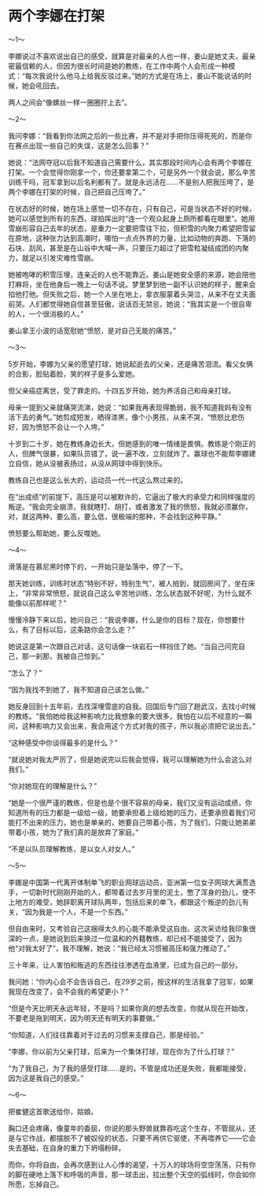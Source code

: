 # 两个李娜在打架

～1～

李娜说过不喜欢说出自己的感受，就算是对最亲的人也一样，姜山是她丈夫，最亲密最信赖的人，但因为很长时间是她的教练，在工作中两个人会形成一种模式：“每次我说什么他马上给我反驳过来。”她的方式是在场上，姜山不能说话的时候，她会吼回去。

两人之间会“像螺丝一样一圈圈拧上去”。

～2～

我问李娜：“我看到你法网之后的一些比赛，并不是对手把你压得死死的，而是你在赛点出现一些自己的失误，这是怎么回事？”

她说：“法网夺冠以后我不知道自己需要什么，其实那段时间内心会有两个李娜在打架。一个会觉得你刚拿一个，你还要拿第二个，可是另外一个就会说，那么辛苦训练干吗，冠军拿到以后名利都有了。就是永远活在……不是别人把我压垮了，是两个李娜在打架的时候，自己把自己压垮了。”

在状态好的时候，她在场上感觉一切不存在，只有自己，可是当状态不好的时候，她可以感觉到所有的东西，球拍挥出时“连一个观众起身上厕所都看在眼里”。她用雪崩形容自己去年的状态，是重力一定要把雪往下拉，但积雪的内聚力希望把雪留在原地，这种张力达到高潮时，哪怕一点点外界的力量，比如动物的奔跑、下落的石块、刮风，甚至是在山谷中大喊一声，只要压力超过了把雪粒凝结成团的内聚力，就足以引发灾难性雪崩。

她被咆哮的积雪压埋，连亲近的人也不能靠近。姜山是她安全感的来源，她会陪他打麻将，坐在他身后一晚上一句话不说。梦里梦到他一副不认识她的样子，醒来会掐他打他。但失败之后，她一个人坐在地上，拿衣服蒙着头哭泣，从来不在丈夫面前哭。人们都觉得她自信甚至狂傲，说话百无禁忌，她说：“我其实是一个很自卑的人，一个很消极的人。”

姜山拿王小波的话宽慰她“愤怒，是对自己无能的痛苦。”

～3～

5岁开始，李娜为父亲的愿望打球，她说起逝去的父亲，还是痛苦泪流。看父女俩的合影，脸贴着脸，笑的样子是多么爱她。

但父亲癌症离世，受了罪走的。十四五岁开始，她为养活自己和母亲打球。

母亲一提到父亲就痛哭流涕，她说：“如果我再表现得脆弱，我不知道我妈有没有活下去的勇气。”她剪成短发，晒得漆黑，像个小男孩，从来不哭，“愤怒比悲伤好，因为愤怒不会让一个人垮。”

十岁到二十岁，她在教练身边长大，但她感到的唯一情绪是畏惧。教练是个刚正的人，但脾气很暴，如果队员错了，说一遍不改，立刻就炸了。赢球也不能帮李娜建立自信，她从没被表扬过，从没从网球中得到快乐。

教练自己也是这么长大的，运动员一代一代这么熬过来的。

在“出成绩”的前提下，高压是可以被默许的，它逼出了极大的承受力和同样强度的叛逆。“我会完全崩溃，我就瞎打、胡打，或者激发了我的愤怒，我就必须赢你，对，就这两种，要么高，要么低，很极端的那种，不会找到这种平静。”

愤怒要么帮助她，要么反噬她。

～4～

滑落是在慕尼黑时停下的，一开始只是坠落中，停了一下。

那天她训练，训练时状态“特别不好，特别生气”，被人拍到，就回房间了，坐在床上，“非常非常愤怒，就说自己这么辛苦地训练，怎么状态就不好呢，为什么就不能像以前那样呢？”

慢慢冷静下来以后，她问自己：“我说李娜，什么是你的目标？现在，你想要什么，有了目标以后，这条路你会怎么走？”

她说这是第一次跟自己对话，这句话像一块岩石一样挡住了她。“当自己问完自己，那一刹那，我被自己惊到。”

“怎么了？”

“因为我找不到她了，我不知道自己该怎么做。”

她反身回到十五年前，去找深埋雪底的自我。回国后专门回了趟武汉，去找小时候的教练。“我怕她给我这种影响力比我想象的要大很多，我怕在以后不经意的一瞬间，这种影响力又会出来，我会用这个方式对我的孩子，所以我必须把它说出去。”

“这种感受中你谈得最多的是什么？”

“就说她对我太严厉了，但是她说完以后我会觉得，我可以理解她为什么会这么对我们。”

“你对她现在的理解是什么？”

“她是一个很严谨的教练，但是也是个很不容易的母亲，我们又没有运动成绩，你知道所有的压力都是一级给一级，她要承担着上级给她的压力，还要承担着我们可能打不出来的压力，她也是单亲的，她要自己带着小孩，为了我们，只能让她弟弟带着小孩，她为了我们真的是放弃了家庭。”

“不是以队员理解教练，是以女人对女人。”

～5～

李娜是中国第一代离开体制单飞的职业网球运动员，亚洲第一位女子网球大满贯选手，一切新时代刚刚开始的人，都带着过去岁月里的泥土，憋了浑身的劲儿，使不上地方的难受，她辞职离开球队两年，包括后来的单飞，都跟这个叛逆的劲儿有关，“因为我是一个人，不是一个东西。”

但自由来时，又考验自己这捆得太久的心能不能承受这自由。这次采访给我印象很深的一点，是她说到后来换过一位温和的外籍教练，却已经不能接受了，因为他“对我太好了”，我不理解，她说：“我已经太习惯被高压和强力推动了。”

三十年来，让人害怕和叛逃的东西往往渗透在血液里，已成为自己的一部分。

我问她：“你内心会不会告诉自己，在29岁之前，按这样的生活我拿了冠军，如果我现在改变了，会不会我的希望更小？”

“但是今天比明天永远年轻，不是吗？如果你真的想去改变，你就从现在开始改，不要老是拖到明天，因为明天还有明天的事要做。”

“你知道，人们往往靠着对于过去的习惯来支撑自己，那是经验。”

“李娜，你以前为父亲打球，后来为一个集体打球，现在你为了什么打球？”

“为了我自己，为了我的感受打球……是的，不管是成功还是失败，我都能接受，因为这是我自己的感受。”

～6～

把崔健这首歌送给你，姑娘。

胸口还会疼痛，像童年的委屈，你说的那头野兽就靠吞吃这个生存，不管屈从，还是与它作战，都摆脱不了被奴役的状态，只要不再供它驱使，不再喂养它——它会失去基础，在自身的重力下坍塌粉碎。

而你，你将自由，会再次感到让人心悸的渴望，十万人的球场将空空荡荡，只有你的脚在硬地上落下和呼吸的声音，那一球击出，拉出整个天空的弧线时，你会如你所愿，忘掉自己。